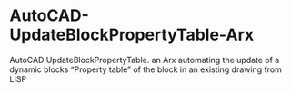 # AutoCAD-UpdateBlockPropertyTable-Arx
AutoCAD UpdateBlockPropertyTable. an Arx automating the update of a dynamic blocks “Property table” of the block in an existing drawing from LISP
